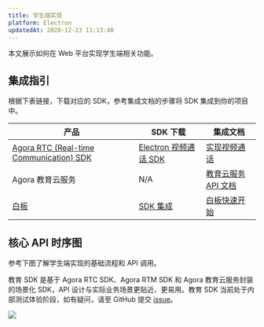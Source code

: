 ```yaml
---
title: 学生端实现
platform: Electron
updatedAt: 2020-12-23 11:13:40
---
```

本文展示如何在 Web 平台实现学生端相关功能。

## 集成指引

根据下表链接，下载对应的 SDK，参考集成文档的步骤将 SDK 集成到你的项目中。

 
| 产品 | SDK 下载 | 集成文档 |
| ---------------- | ---------------- | ---------------- | 
| [Agora RTC (Real-time Communication) SDK](https://docs.agora.io/cn/Video/product_video?platform=Electron)      | [Electron 视频通话 SDK](https://docs.agora.io/cn/Video/downloads?platform=Electron)      | [实现视频通话](https://docs.agora.io/cn/Video/start_call_electron?platform=Electron) |
| Agora 教育云服务 | N/A | [教育云服务 API 文档](https://agoradoc.github.io/cn/edu-cloud-service/restfulapi) |
| [白板](https://developer.netless.link/docs/javascript/overview/js-outline/) | [SDK 集成](https://developer.netless.link/docs/javascript/guide/js-sdk/) | [白板快速开始](https://developer.netless.link/javascript-zh/home/install) |


## 核心 API 时序图

参考下图了解学生端实现的基础流程和 API 调用。

<div class="alert info">教育 SDK 是基于 Agora RTC SDK、Agora RTM SDK 和 Agora 教育云服务封装的场景化 SDK，API 设计与实际业务场景更贴近、更易用。教育 SDK 当前处于内部测试体验阶段，如有疑问，请至 GitHub 提交 <a href="https://github.com/AgoraIO-Usecase/eEducation">issue</a>。</div>

![](https://web-cdn.agora.io/docs-files/1608556285911)